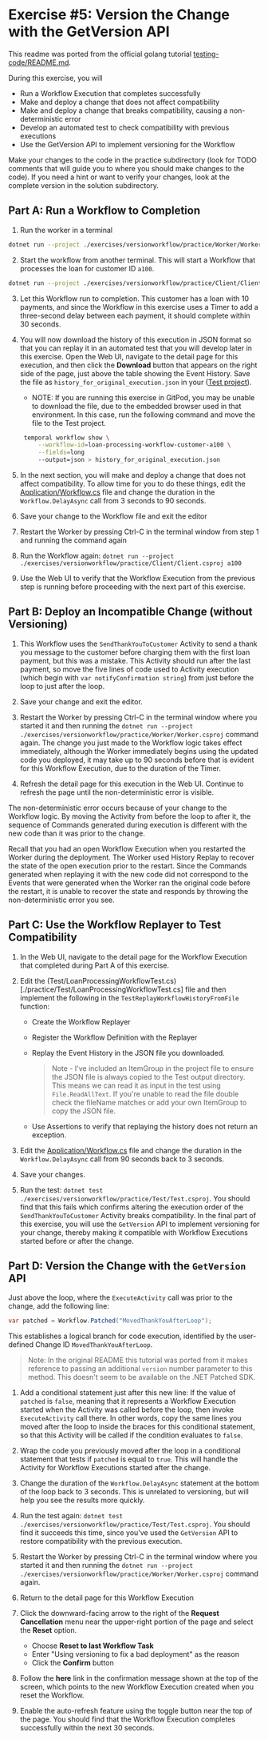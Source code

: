 # Exercise #5: Version the Change with the GetVersion API

This readme was ported from the official golang tutorial [testing-code/README.md](https://github.com/temporalio/edu-102-go-code/blob/main/exercises/version-workflow/README.md).

During this exercise, you will

- Run a Workflow Execution that completes successfully
- Make and deploy a change that does not affect compatibility
- Make and deploy a change that breaks compatibility, causing a non-deterministic error
- Develop an automated test to check compatibility with previous executions
- Use the GetVersion API to implement versioning for the Workflow

Make your changes to the code in the practice subdirectory (look for TODO comments that will guide you to where you should make changes to the code). If you need a hint or want to verify your changes, look at the complete version in the solution subdirectory.

## Part A: Run a Workflow to Completion

1. Run the worker in a terminal

```sh
dotnet run --project ./exercises/versionworkflow/practice/Worker/Worker.csproj
```

2. Start the workflow from another terminal. This will start a Workflow that processes the loan for customer ID `a100`.

```sh
dotnet run --project ./exercises/versionworkflow/practice/Client/Client.csproj a100
```

3. Let this Workflow run to completion. This customer has a loan with 10 payments, and since the Workflow in this exercise uses a Timer to add a three-second delay between each payment, it should complete within 30 seconds.

4. You will now download the history of this execution in JSON format so that you can replay it in an automated test that you will develop later in this exercise. Open the Web UI, navigate to the detail page for this execution, and then click the **Download** button that appears on the right side of the page, just above the table showing the Event History. Save the file as `history_for_original_execution.json` in your ([Test project](./practice/Test)).

   - NOTE: If you are running this exercise in GitPod, you may be unable to download the file, due to the embedded browser used in that environment. In this case, run the following command and move the file to the Test project.

   ```sh
    temporal workflow show \
        --workflow-id=loan-processing-workflow-customer-a100 \
        --fields=long
        --output=json > history_for_original_execution.json
   ```

5. In the next section, you will make and deploy a change that does not affect compatibility. To allow time for you to do these things, edit the [Application/Workflow.cs](./practice/Application/Workflow.cs) file and change the duration in the `Workflow.DelayAsync` call from 3 seconds to 90 seconds.

6. Save your change to the Workflow file and exit the editor

7. Restart the Worker by pressing Ctrl-C in the terminal window from step 1 and running the command again

8. Run the Workflow again: `dotnet run --project ./exercises/versionworkflow/practice/Client/Client.csproj a100`

9. Use the Web UI to verify that the Workflow Execution from the previous step is running before proceeding with the next part of this exercise.

## Part B: Deploy an Incompatible Change (without Versioning)

1. This Workflow uses the `SendThankYouToCustomer` Activity to send a thank you message to the customer before charging them with the first loan payment, but this was a mistake. This Activity should run after the last payment, so move the five lines of code used to Activity execution (which begin with `var notifyConfirmation string`) from just before the loop to just after the loop.

2. Save your change and exit the editor.

3. Restart the Worker by pressing Ctrl-C in the terminal window where you started it and then running the `dotnet run --project ./exercises/versionworkflow/practice/Worker/Worker.csproj` command again. The change you just made to the Workflow logic takes effect immediately, although the Worker immediately begins using the updated code you deployed, it may take up to 90 seconds before that is evident for this Workflow Execution, due to the duration of the Timer.

4. Refresh the detail page for this execution in the Web UI. Continue to refresh the page until the non-deterministic error is visible.

The non-deterministic error occurs because of your change to the Workflow logic. By moving the Activity from before the loop to after it, the sequence of Commands generated during execution is different with the new code than it was prior to the change.

Recall that you had an open Workflow Execution when you restarted the Worker during the deployment. The Worker used History Replay to recover the state of the open execution prior to the restart. Since the Commands generated when replaying it with the new code did not correspond to the Events that were generated when the Worker ran the original code before the restart, it is unable to recover the state and responds by throwing the non-deterministic error you see.

## Part C: Use the Workflow Replayer to Test Compatibility

1. In the Web UI, navigate to the detail page for the Workflow Execution that completed during Part A of this exercise.

2. Edit the (Test/LoanProcessingWorkflowTest.cs)[./practice/Test/LoanProcessingWorkflowTest.cs] file and then implement the following in the `TestReplayWorkflowHistoryFromFile` function:

   - Create the Workflow Replayer
   - Register the Workflow Definition with the Replayer
   - Replay the Event History in the JSON file you downloaded.

     > Note - I've included an ItemGroup in the project file to ensure the JSON file is always copied to the Test output directory. This means we can read it as input in the test using `File.ReadAllText`. If you're unable to read the file double check the fileName matches or add your own ItemGroup to copy the JSON file.

   - Use Assertions to verify that replaying the history does not return an exception.

3. Edit the [Application/Workflow.cs](./practice/Application/Workflow.cs) file and change the duration in the `Workflow.DelayAsync` call from 90 seconds back to 3 seconds.

4. Save your changes.

5. Run the test: `dotnet test ./exercises/versionworkflow/practice/Test/Test.csproj`. You should find that this fails which confirms altering the execution order of the `SendThankYouToCustomer` Activity breaks compatibility. In the final part of this exercise, you will use the `GetVersion` API to implement versioning for your change, thereby making it compatible with Workflow Executions started before or after the change.

## Part D: Version the Change with the `GetVersion` API

Just above the loop, where the `ExecuteActivity` call was prior to the change, add the following line:

```cs
var patched = Workflow.Patched("MovedThankYouAfterLoop");
```

This establishes a logical branch for code execution, identified by the user-defined Change ID `MovedThankYouAfterLoop`.

> Note: In the original README this tutorial was ported from it makes reference to passing an additional `version` number parameter to this method. This doesn't seem to be available on the .NET Patched SDK.

1. Add a conditional statement just after this new line: If the value of `patched` is `false`, meaning that it represents a Workflow Execution started when the Activity was called before the loop, then invoke `ExecuteActivity` call there. In other words, copy the same lines you moved after the loop to inside the braces for this conditional statement, so that this Activity will be called if the condition evaluates to `false`.

2. Wrap the code you previously moved after the loop in a conditional statement that tests if `patched` is equal to `true`. This will handle the Activity for Workflow Executions started after the change.

3. Change the duration of the `Workflow.DelayAsync` statement at the bottom of the loop back to 3 seconds. This is unrelated to versioning, but will help you see the results more quickly.

4. Run the test again: `dotnet test ./exercises/versionworkflow/practice/Test/Test.csproj`. You should find it succeeds this time, since you've used the `GetVersion` API to restore compatibility with the previous execution.

5. Restart the Worker by pressing Ctrl-C in the terminal window where you started it and then running the `dotnet run --project ./exercises/versionworkflow/practice/Worker/Worker.csproj` command again.

6. Return to the detail page for this Workflow Execution

7. Click the downward-facing arrow to the right of the **Request Cancellation** menu near the upper-right portion of the page and select the **Reset** option.

   - Choose **Reset to last Workflow Task**
   - Enter "Using versioning to fix a bad deployment" as the reason
   - Click the **Confirm** button

8. Follow the **here** link in the confirmation message shown at the top of the screen, which points to the new Workflow Execution created when you reset the Workflow.

9. Enable the auto-refresh feature using the toggle button near the top of the page. You should find that the Workflow Execution completes successfully within the next 30 seconds.
